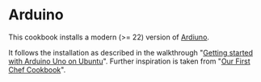 Arduino
=======

This cookbook installs a modern (>= 22) version of [Ardiuno][1].

It follows the installation as described in the walkthrough
"[Getting started with Arduino Uno on Ubuntu][2]". Further inspiration
is taken from "[Our First Chef Cookbook][3]".

[1]: http://arduino.cc/en/
[2]: http://balau82.wordpress.com/2011/01/31/getting-started-with-arduino-uno-on-ubuntu/
[3]: http://blog.blazingcloud.net/2010/06/28/our-first-chef-cookbook/
